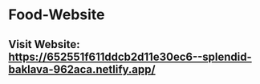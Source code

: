 # Food-Website

## Visit Website: https://652551f611ddcb2d11e30ec6--splendid-baklava-962aca.netlify.app/

